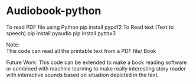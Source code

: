 # Audiobook-python
To read PDF file using Python pip install pypdf2 To Read text (Text to speech) pip install pyaudio pip install pyttsx3

Note:  
This code can read all the printable text from a PDF file/ Book

Future Work:
This code can be extended to make a book reading software or combined with machine learning to make really interesting story reader with interactive sounds based on situation depicted in the text.
